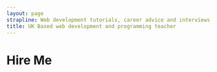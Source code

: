 ```yaml
---
layout: page
strapline: Web development tutorials, career advice and interviews
title: UK Based web development and programming teacher
---
```


# Hire Me